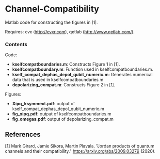 # Channel-Compatibility
Matlab code for constructing the figures in [1].

Requires: cvx (http://cvxr.com), qetlab (http://www.qetlab.com/).

### Contents
Code:
 - **kselfcompatboundaries.m**: Constructs Figure 1 in [1].
 - **kselfcompatboundary.m**: Function used in kselfcompatboundaries.m.
 - **kself_compat_dephas_depol_qubit_numeric.m**: Generates numerical data that is used in kselfcompatboundaries.m
 - **depolarizing_compat.m**: Constructs Figure 2 in [1].

Figures:
 - **Xipq_ksymmext.pdf**: output of kself_compat_dephas_depol_qubit_numeric.m
 - **fig_xipq.pdf**: output of kselfcompatboundaries.m
 - **fig_omegas.pdf**: output of depolarizing_compat.m

## References

[1] Mark Girard, Jamie Sikora, Martin Plavala. "Jordan products of quantum channels and their compatibility."  https://arxiv.org/abs/2009.03279 (2020).




